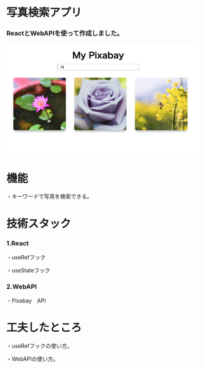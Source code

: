# 写真検索アプリ

### ReactとWebAPIを使って作成しました。
![アプリのホームページ](./app2025-03-12%2015.49.15.png)

# 機能
・キーワードで写真を検索できる。

# 技術スタック

### 1.React
・useRefフック

・useStateフック

### 2.WebAPI
・Pixabay　API

# 工夫したところ
・useRefフックの使い方。

・WebAPIの使い方。

